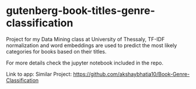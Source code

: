 # gutenberg-book-titles-genre-classification

Project for my Data Mining class at University of Thessaly, TF-IDF normalization and word embeddings are used to predict the most 
likely categories for books based on their titles.

For more details check the jupyter notebook included in the repo.

Link to app: 
Similar Project: https://github.com/akshaybhatia10/Book-Genre-Classification
